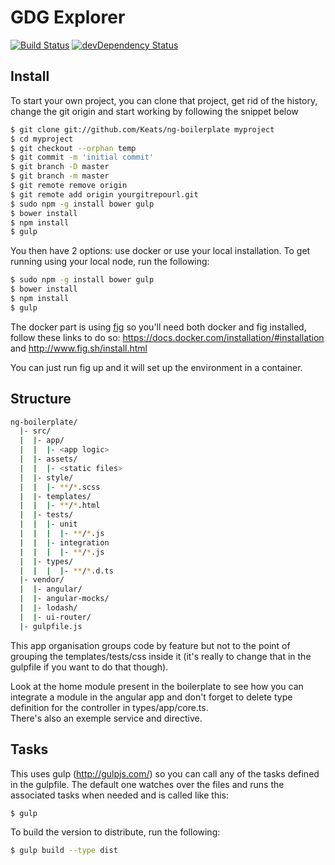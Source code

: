# GDG Explorer
[![Build Status](https://travis-ci.org/vibhor86/gdg.svg)](https://travis-ci.org/vibhor86/gdg)
[![devDependency Status](https://david-dm.org/vibhor86/gdg/dev-status.svg)](https://david-dm.org/vibhor86/gdg#info=devDependencies)

## Install
To start your own project, you can clone that project, get rid of the history, change the git origin and start working by following the snippet below
```bash
$ git clone git://github.com/Keats/ng-boilerplate myproject
$ cd myproject
$ git checkout --orphan temp
$ git commit -m 'initial commit'
$ git branch -D master
$ git branch -m master
$ git remote remove origin
$ git remote add origin yourgitrepourl.git
$ sudo npm -g install bower gulp
$ bower install
$ npm install
$ gulp
```
You then have 2 options: use docker or use your local installation.
To get running using your local node, run the following:

```bash
$ sudo npm -g install bower gulp
$ bower install
$ npm install
$ gulp
```

The docker part is using [fig](http://fig.sh/) so you'll need both docker and fig installed, follow these links to do so: https://docs.docker.com/installation/#installation and http://www.fig.sh/install.html

You can just run fig up and it will set up the environment in a container.

## Structure

```bash
ng-boilerplate/
  |- src/
  |  |- app/
  |  |  |- <app logic>
  |  |- assets/
  |  |  |- <static files>
  |  |- style/
  |  |  |- **/*.scss
  |  |- templates/
  |  |  |- **/*.html
  |  |- tests/
  |  |  |- unit
  |  |  |  |- **/*.js
  |  |  |- integration
  |  |  |  |- **/*.js
  |  |- types/
  |  |  |  |- **/*.d.ts
  |- vendor/
  |  |- angular/
  |  |- angular-mocks/
  |  |- lodash/
  |  |- ui-router/
  |- gulpfile.js
```

This app organisation groups code by feature but not to the point of grouping the templates/tests/css inside it (it's really to change that in the gulpfile if you want to do that though).  

Look at the home module present in the boilerplate to see how you can integrate a module in the angular app and don't forget to delete type definition for the controller in types/app/core.ts.  
There's also an exemple service and directive.  


## Tasks
This uses gulp (http://gulpjs.com/) so you can call any of the tasks defined in the gulpfile.
The default one watches over the files and runs the associated tasks when needed and is called like this:
```bash
$ gulp
```

To build the version to distribute, run the following:
```bash
$ gulp build --type dist
```

